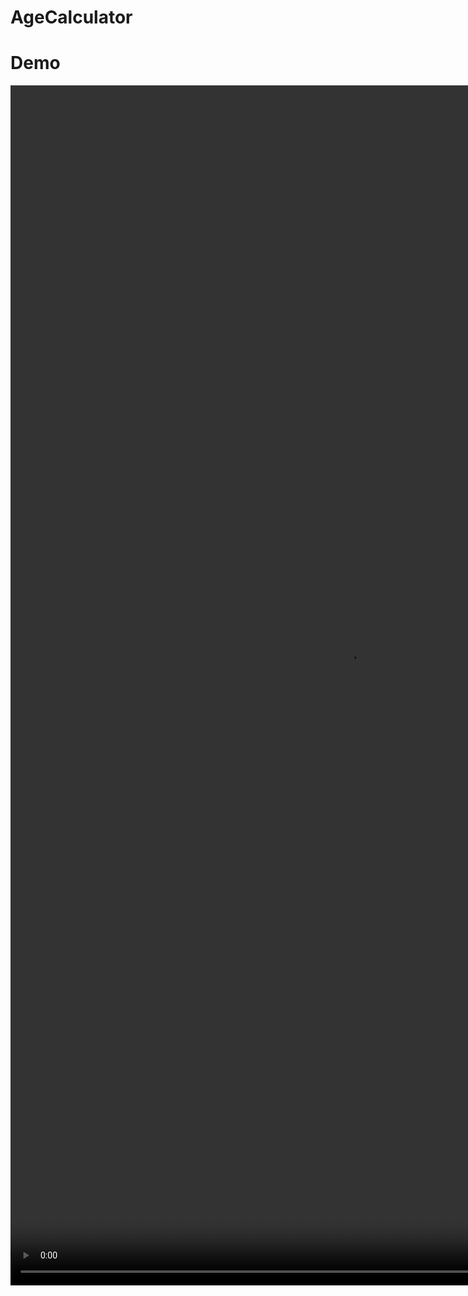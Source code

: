 # AgeCalculator

# Demo

<video width="1080" height="1920" controls>
<source src="art/AgeCaluculatorDemo.mp4" type="video/mp4">
</video>
